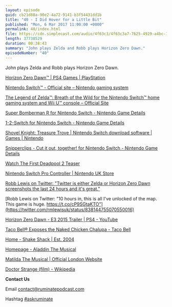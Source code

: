 ```yaml
---
layout: episode
guid: cb21d88a-90e2-4a72-9141-b3f54431dd1b
title: "40 - I Did Hover for a Little Bit"
published: "Mon, 6 Mar 2017 11:00:00 +0000"
permalink: 40/index.html
file: https://cdn.simplecast.com/audio/4f63c3/4f63c3a7-7625-4929-a4bc-1ef4cdcbca06/c0660c0c-c7b8-4ce9-82c7-67bf59a91912/952ac2df_tc.mp3?aid=rss_feed&feed=7Rzwf7P6
length: 37730529
duration: 00:38:43
summary: "John plays Zelda and Robb plays Horizon Zero Dawn."
episodeNumber: "40"
---
```


John plays Zelda and Robb plays Horizon Zero Dawn.

[Horizon Zero Dawn™ | PS4 Games | PlayStation](https://www.playstation.com/en-gb/games/horizon-zero-dawn-ps4/)

[Nintendo Switch™ - Official site – Nintendo gaming system](http://www.nintendo.com/switch/)

[The Legend of Zelda™: Breath of the Wild for the Nintendo Switch™ home gaming system and Wii U™ console – Official Site](http://www.zelda.com/breath-of-the-wild/)

[Super Bomberman R for Nintendo Switch - Nintendo Game Details](http://www.nintendo.com/games/detail/super-bomberman-r-switch)

[1-2-Switch for Nintendo Switch - Nintendo Game Details](http://www.nintendo.com/games/detail/1-2-switch)

[Shovel Knight: Treasure Trove | Nintendo Switch download software | Games | Nintendo](https://www.nintendo.co.uk/Games/Nintendo-Switch-download-software/Shovel-Knight-Treasure-Trove-1200313.html)

[Snipperclips - Cut it out, together! for Nintendo Switch - Nintendo Game Details](http://www.nintendo.com/games/detail/snipperclips-switch)

[Watch The First Deadpool 2 Teaser](http://www.gamespot.com/articles/watch-the-first-deadpool-2-teaser/1100-6448431/)

[Nintendo Switch Pro Controller | Nintendo UK Store](https://store.nintendo.co.uk/nintendo-switch-accessory/nintendo-switch-pro-controller/11396097.html#8UWrCI5P5ip6UPT8.97)

[Robb Lewis on Twitter: "Twitter is either Zelda or Horizon Zero Dawn screenshots the last 24 hours and it's great."](https://twitter.com/rmlewisuk/status/838036677797023744)

[Robb Lewis on Twitter: "10 hours in, this is all I've unlocked of the map. This game is huge. https://t.co/cP9SGtaKTO"](https://twitter.com/rmlewisuk/status/838144755070550016)

[Horizon Zero Dawn - E3 2015 Trailer | PS4 - YouTube](https://www.youtube.com/watch?v=Fkg5UVTsKCE)

[Taco Bell® Exposes the Naked Chicken Chalupa - Taco Bell](https://www.tacobell.com/news/taco-bell-exposes-the-naked-chicken-chalupa)

[Home - Shake Shack | Est. 2004](https://www.shakeshack.com/)

[Homepage - Aladdin The Musical](http://www.aladdinthemusical.co.uk/)

[Matilda The Musical | Official London Website](http://uk.matildathemusical.com/)

[Doctor Strange (film) - Wikipedia](https://en.wikipedia.org/wiki/Doctor_Strange_(film))

**Contact Us**

Email [contact@ruminatepodcast.com](mailto:contact@ruminatepodcast.com)

Hashtag [#askruminate](https://twitter.com/search?q=askruminate)
